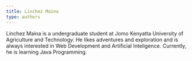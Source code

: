 ```yaml
---
title: Linchez Maina
type: authors
---
```

Linchez Maina is a undergraduate student at Jomo Kenyatta University of Agriculture and Technology. He likes adventures and exploration and is always interested in Web Development and Artificial Inteligence. Currently, he is learning Java Programming.